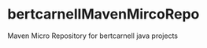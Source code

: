 bertcarnellMavenMircoRepo
=========================

Maven Micro Repository for bertcarnell java projects
